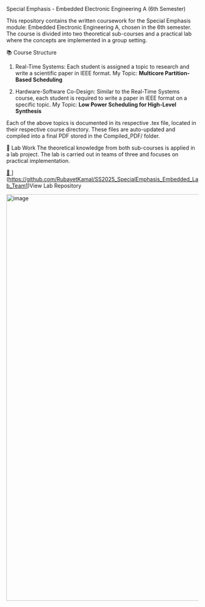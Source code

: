 Special Emphasis - Embedded Electronic Engineering A (6th Semester)

This repository contains the written coursework for the Special Emphasis module: Embedded Electronic Engineering A, chosen in the 6th semester. The course is divided into two theoretical sub-courses and a practical lab where the concepts are implemented in a group setting.

📚 Course Structure
1. Real-Time Systems:
Each student is assigned a topic to research and write a scientific paper in IEEE format.
My Topic: **Multicore Partition-Based Scheduling**

2. Hardware-Software Co-Design:
Similar to the Real-Time Systems course, each student is required to write a paper in IEEE format on a specific topic.
My Topic: **Low Power Scheduling for High-Level Synthesis**

Each of the above topics is documented in its respective .tex file, located in their respective course directory. These files are auto-updated and compiled into a final PDF stored in the Compiled_PDF/ folder.

🧪 Lab Work
The theoretical knowledge from both sub-courses is applied in a lab project. The lab is carried out in teams of three and focuses on practical implementation.

[ 🔗 ](/[guides/content/editing-an-existing-page#modifying-front-matter)](https://github.com/RubayetKamal/SS2025_SpecialEmphasis_Embedded_Lab_Team1)View Lab Repository


<img width="1062" alt="image" src="https://github.com/user-attachments/assets/0f283063-8231-470a-b6a0-0c66b0f5d0c8" />
